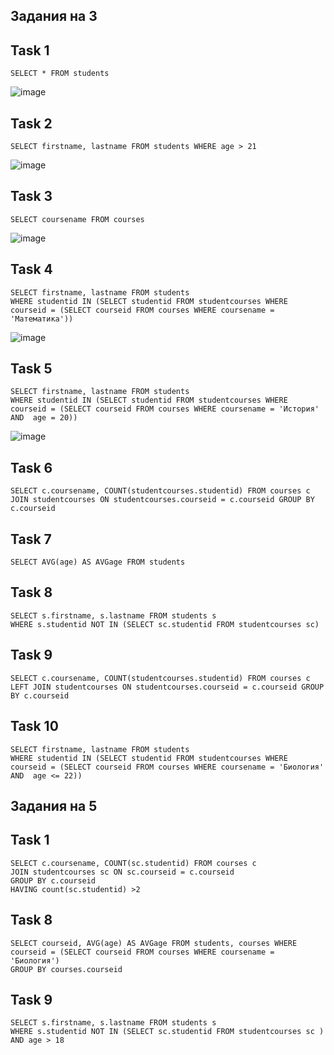 ## Задания на 3
## Task 1
```
SELECT * FROM students
```
![image](https://github.com/necessary22/db_practice/assets/93242683/80497ecb-7128-493b-9965-4302c1f4dd01)

## Task 2
```
SELECT firstname, lastname FROM students WHERE age > 21
```
![image](https://github.com/necessary22/db_practice/assets/93242683/e4281e14-d3a3-427f-a481-1d4b4006d03e)

## Task 3
```
SELECT coursename FROM courses
```
![image](https://github.com/necessary22/db_practice/assets/93242683/c32180d5-ddae-439e-9f56-e945b6e7b138)

## Task 4
```
SELECT firstname, lastname FROM students
WHERE studentid IN (SELECT studentid FROM studentcourses WHERE courseid = (SELECT courseid FROM courses WHERE coursename = 'Математика'))
```
![image](https://github.com/necessary22/db_practice/assets/93242683/a1a97dcc-9dfa-409c-8fdc-bd0492751cab)

## Task 5
```
SELECT firstname, lastname FROM students
WHERE studentid IN (SELECT studentid FROM studentcourses WHERE courseid = (SELECT courseid FROM courses WHERE coursename = 'История' AND  age = 20))
```
![image](https://github.com/necessary22/db_practice/assets/93242683/a0121078-f8af-4490-9a09-4df90eb3e17a)
## Task 6
```
SELECT c.coursename, COUNT(studentcourses.studentid) FROM courses c
JOIN studentcourses ON studentcourses.courseid = c.courseid GROUP BY c.courseid

```
## Task 7 
```
SELECT AVG(age) AS AVGage FROM students
```
## Task 8 
```
SELECT s.firstname, s.lastname FROM students s 
WHERE s.studentid NOT IN (SELECT sc.studentid FROM studentcourses sc)
```
## Task 9 
```
SELECT c.coursename, COUNT(studentcourses.studentid) FROM courses c
LEFT JOIN studentcourses ON studentcourses.courseid = c.courseid GROUP BY c.courseid
```
## Task 10 
```
SELECT firstname, lastname FROM students
WHERE studentid IN (SELECT studentid FROM studentcourses WHERE courseid = (SELECT courseid FROM courses WHERE coursename = 'Биология' AND  age <= 22))
```
## Задания на 5
## Task 1 
```
SELECT c.coursename, COUNT(sc.studentid) FROM courses c 
JOIN studentcourses sc ON sc.courseid = c.courseid
GROUP BY c.courseid 
HAVING count(sc.studentid) >2
```
## Task 8
```
SELECT courseid, AVG(age) AS AVGage FROM students, courses WHERE courseid = (SELECT courseid FROM courses WHERE coursename = 'Биология')
GROUP BY courses.courseid
```
## Task 9
```
SELECT s.firstname, s.lastname FROM students s 
WHERE s.studentid NOT IN (SELECT sc.studentid FROM studentcourses sc ) AND age > 18
```
